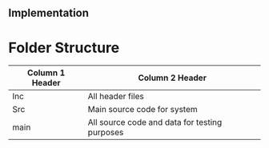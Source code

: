 
## Implementation
# Folder Structure
| Column 1 Header | Column 2 Header |
| ----- | ----- |
| Inc | All header files |
| Src | Main source code for system |
| main | All source code and data for testing purposes |
